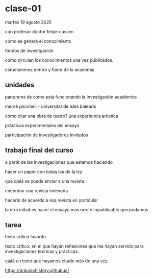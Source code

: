 # clase-01

martes 19 agosto 2025

con profesor doctor felipe cussen

cómo se genera el conocimiento

fondos de investigación

cómo circulan los conocimientos una vez publicados.

estudiaremos dentro y fuera de la academia

## unidades

panorama de cómo está funcionando la investigación académica

mercè picornell - universitat de isles balearis

cómo citar una obra de teatro? una experiencia artística

prácticas experimentales del ensayo

participación de investigadores invitados

## trabajo final del curso

a partir de las investigaciones que estamos haciendo

hacer un paper con todas las de la ley

que ojalá se pueda enviar a una revista

encontrar una revista indexada

hacerlo de acuerdo a esa revista en particular

la otra mitad es hacer el ensayo más raro e impublicable que podamos

## tarea

texto crítico favorito

texto crítico: en el que hayan reflexiones que me hayan servido para investigaciones teóricas y prácticas.

ojalá un texto que hayamos citado más de una vez.

<https://arduinohistory.github.io/>

